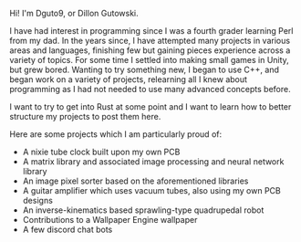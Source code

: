 Hi! I'm Dguto9, or Dillon Gutowski.

I have had interest in programming since I was a fourth grader learning Perl from my dad. In the years since, I have attempted many projects in various areas and languages, finishing few but gaining pieces experience across a variety of topics. For some time I settled into making small games in Unity, but grew bored. Wanting to try something new, I began to use C++, and began work on a variety of projects, relearning all I knew about programming as I had not needed to use many advanced concepts before.

I want to try to get into Rust at some point and I want to learn how to better structure my projects to post them here.

Here are some projects which I am particularly proud of:
- A nixie tube clock built upon my own PCB
- A matrix library and associated image processing and neural network library
- An image pixel sorter based on the aforementioned libraries 
- A guitar amplifier which uses vacuum tubes, also using my own PCB designs
- An inverse-kinematics based sprawling-type quadrupedal robot
- Contributions to a Wallpaper Engine wallpaper
- A few discord chat bots
<!---
Dguto9/Dguto9 is a ✨ special ✨ repository because its `README.md` (this file) appears on your GitHub profile.
You can click the Preview link to take a look at your changes.
--->


